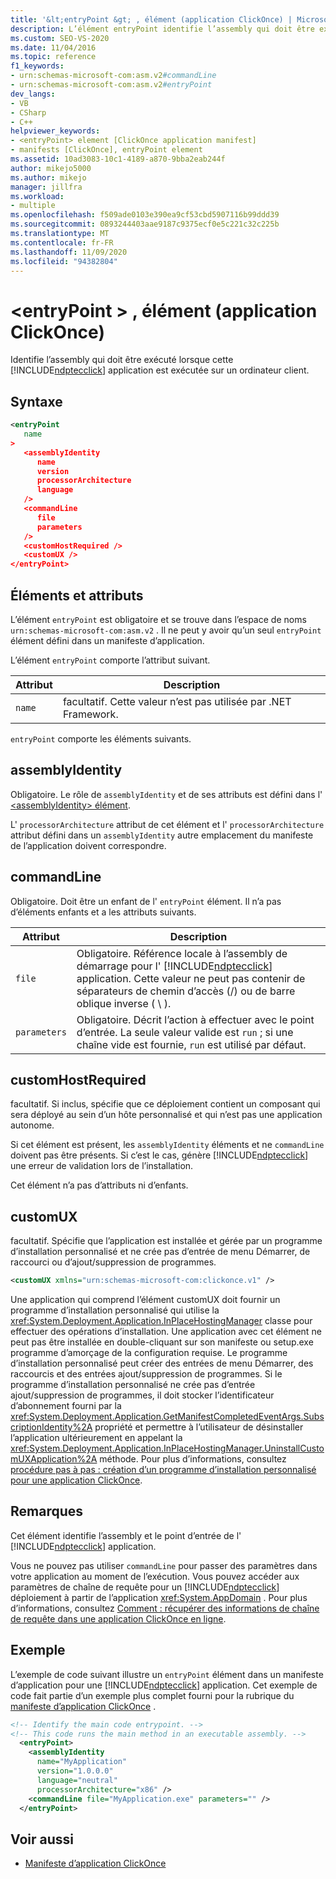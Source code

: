 ```yaml
---
title: '&lt;entryPoint &gt; , élément (application ClickOnce) | Microsoft Docs'
description: L’élément entryPoint identifie l’assembly qui doit être exécuté lorsque cette application ClickOnce est exécutée sur un ordinateur client.
ms.custom: SEO-VS-2020
ms.date: 11/04/2016
ms.topic: reference
f1_keywords:
- urn:schemas-microsoft-com:asm.v2#commandLine
- urn:schemas-microsoft-com:asm.v2#entryPoint
dev_langs:
- VB
- CSharp
- C++
helpviewer_keywords:
- <entryPoint> element [ClickOnce application manifest]
- manifests [ClickOnce], entryPoint element
ms.assetid: 10ad3083-10c1-4189-a870-9bba2eab244f
author: mikejo5000
ms.author: mikejo
manager: jillfra
ms.workload:
- multiple
ms.openlocfilehash: f509ade0103e390ea9cf53cbd5907116b99ddd39
ms.sourcegitcommit: 0893244403aae9187c9375ecf0e5c221c32c225b
ms.translationtype: MT
ms.contentlocale: fr-FR
ms.lasthandoff: 11/09/2020
ms.locfileid: "94382804"
---
```

# <a name="ltentrypointgt-element-clickonce-application"></a>&lt;entryPoint &gt; , élément (application ClickOnce)
Identifie l’assembly qui doit être exécuté lorsque cette [!INCLUDE[ndptecclick](../deployment/includes/ndptecclick_md.md)] application est exécutée sur un ordinateur client.

## <a name="syntax"></a>Syntaxe

```xml
<entryPoint
   name
>
   <assemblyIdentity
      name
      version
      processorArchitecture
      language
   />
   <commandLine
      file
      parameters
   />
   <customHostRequired />
   <customUX />
</entryPoint>
```

## <a name="elements-and-attributes"></a>Éléments et attributs
 L’élément `entryPoint` est obligatoire et se trouve dans l’espace de noms `urn:schemas-microsoft-com:asm.v2` . Il ne peut y avoir qu’un seul `entryPoint` élément défini dans un manifeste d’application.

 L’élément `entryPoint` comporte l’attribut suivant.

|Attribut|Description|
|---------------|-----------------|
|`name`|facultatif. Cette valeur n’est pas utilisée par .NET Framework.|

 `entryPoint` comporte les éléments suivants.

## <a name="assemblyidentity"></a>assemblyIdentity
 Obligatoire. Le rôle de `assemblyIdentity` et de ses attributs est défini dans l' [ \<assemblyIdentity> élément](../deployment/assemblyidentity-element-clickonce-application.md).

 L' `processorArchitecture` attribut de cet élément et l' `processorArchitecture` attribut défini dans un `assemblyIdentity` autre emplacement du manifeste de l’application doivent correspondre.

## <a name="commandline"></a>commandLine
 Obligatoire. Doit être un enfant de l' `entryPoint` élément. Il n’a pas d’éléments enfants et a les attributs suivants.

| Attribut | Description |
|--------------| - |
| `file` | Obligatoire. Référence locale à l’assembly de démarrage pour l' [!INCLUDE[ndptecclick](../deployment/includes/ndptecclick_md.md)] application. Cette valeur ne peut pas contenir de séparateurs de chemin d’accès (/) ou de barre oblique inverse ( \\ ). |
| `parameters` | Obligatoire. Décrit l’action à effectuer avec le point d’entrée. La seule valeur valide est `run` ; si une chaîne vide est fournie, `run` est utilisé par défaut. |

## <a name="customhostrequired"></a>customHostRequired
 facultatif. Si inclus, spécifie que ce déploiement contient un composant qui sera déployé au sein d’un hôte personnalisé et qui n’est pas une application autonome.

 Si cet élément est présent, les `assemblyIdentity` éléments et ne `commandLine` doivent pas être présents. Si c’est le cas, génère [!INCLUDE[ndptecclick](../deployment/includes/ndptecclick_md.md)] une erreur de validation lors de l’installation.

 Cet élément n’a pas d’attributs ni d’enfants.

## <a name="customux"></a>customUX
 facultatif. Spécifie que l’application est installée et gérée par un programme d’installation personnalisé et ne crée pas d’entrée de menu Démarrer, de raccourci ou d’ajout/suppression de programmes.

```xml
<customUX xmlns="urn:schemas-microsoft-com:clickonce.v1" />
```

 Une application qui comprend l’élément customUX doit fournir un programme d’installation personnalisé qui utilise la <xref:System.Deployment.Application.InPlaceHostingManager> classe pour effectuer des opérations d’installation. Une application avec cet élément ne peut pas être installée en double-cliquant sur son manifeste ou setup.exe programme d’amorçage de la configuration requise. Le programme d’installation personnalisé peut créer des entrées de menu Démarrer, des raccourcis et des entrées ajout/suppression de programmes. Si le programme d’installation personnalisé ne crée pas d’entrée ajout/suppression de programmes, il doit stocker l’identificateur d’abonnement fourni par la <xref:System.Deployment.Application.GetManifestCompletedEventArgs.SubscriptionIdentity%2A> propriété et permettre à l’utilisateur de désinstaller l’application ultérieurement en appelant la <xref:System.Deployment.Application.InPlaceHostingManager.UninstallCustomUXApplication%2A> méthode. Pour plus d’informations, consultez [procédure pas à pas : création d’un programme d’installation personnalisé pour une application ClickOnce](../deployment/walkthrough-creating-a-custom-installer-for-a-clickonce-application.md).

## <a name="remarks"></a>Remarques
 Cet élément identifie l’assembly et le point d’entrée de l' [!INCLUDE[ndptecclick](../deployment/includes/ndptecclick_md.md)] application.

 Vous ne pouvez pas utiliser `commandLine` pour passer des paramètres dans votre application au moment de l’exécution. Vous pouvez accéder aux paramètres de chaîne de requête pour un [!INCLUDE[ndptecclick](../deployment/includes/ndptecclick_md.md)] déploiement à partir de l’application <xref:System.AppDomain> . Pour plus d’informations, consultez [Comment : récupérer des informations de chaîne de requête dans une application ClickOnce en ligne](../deployment/how-to-retrieve-query-string-information-in-an-online-clickonce-application.md).

## <a name="example"></a>Exemple
 L’exemple de code suivant illustre un `entryPoint` élément dans un manifeste d’application pour une [!INCLUDE[ndptecclick](../deployment/includes/ndptecclick_md.md)] application. Cet exemple de code fait partie d’un exemple plus complet fourni pour la rubrique du [manifeste d’application ClickOnce](../deployment/clickonce-application-manifest.md) .

```xml
<!-- Identify the main code entrypoint. -->
<!-- This code runs the main method in an executable assembly. -->
  <entryPoint>
    <assemblyIdentity
      name="MyApplication"
      version="1.0.0.0"
      language="neutral"
      processorArchitecture="x86" />
    <commandLine file="MyApplication.exe" parameters="" />
  </entryPoint>
```

## <a name="see-also"></a>Voir aussi
- [Manifeste d’application ClickOnce](../deployment/clickonce-application-manifest.md)
